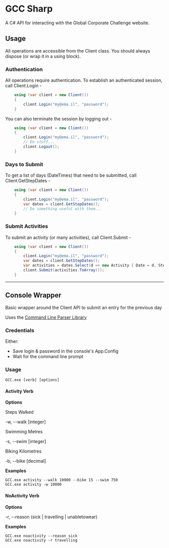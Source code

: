 # GCC Sharp

A C# API for interacting with the Global Corporate Challenge website.

## Usage

All operations are accessible from the Client class. You should always dispose (or wrap it in a using block).

### Authentication

All operations require authentication. To establish an authenticated session, call Client.Login -

```csharp
    using (var client = new Client())
	{
	    client.Login("my@ema.il", "password");
	}
```	

You can also terminate the session by logging out -

```csharp
    using (var client = new Client())
	{
	    client.Login("my@ema.il", "password");
		// Do stuff...
		client.Logout();
	}
```	

### Days to Submit

To get a list of days (DateTimes) that need to be submitted, call Client.GetStepDates -

```csharp
    using (var client = new Client())
	{
	    client.Login("my@ema.il", "password");
		var dates = client.GetStepDates();
		// Do something useful with them...
	}
```	

### Submit Activities

To submit an activity (or many activities), call Client.Submit -

```csharp
    using (var client = new Client())
	{
	    client.Login("my@ema.il", "password");
		var dates = client.GetStepDates();
		var activities = dates.Select(d => new Activity { Date = d, Steps = new Random().Next() });
		client.Submit(activities.ToArray());
	}
```	

---

## Console Wrapper

Basic wrapper around the Client API to submit an entry for the previous day

Uses the [Command Line Parser Library](https://github.com/gsscoder/commandline)

### Credentials

Either:
- Save login & password in the console's App.Config 
- Wait for the command line prompt

### Usage

```shell
GCC.exe [verb] [options]
```

#### Activity Verb

**Options**

Steps Walked

 -w, --walk [integer]

Swimming Metres

 -s, --swim [integer]

Biking Kilometres

 -b, --bike [decimal]

**Examples**

```shell
GCC.exe activity --walk 10000 --bike 15 --swim 750
GCC.exe activity -w 10000
```

#### NoActivity Verb

**Options**

 -r, --reason (sick | travelling | unabletowear)

**Examples**

```shell
GCC.exe noactivity --reason sick
GCC.exe noactivity -r travelling
```
